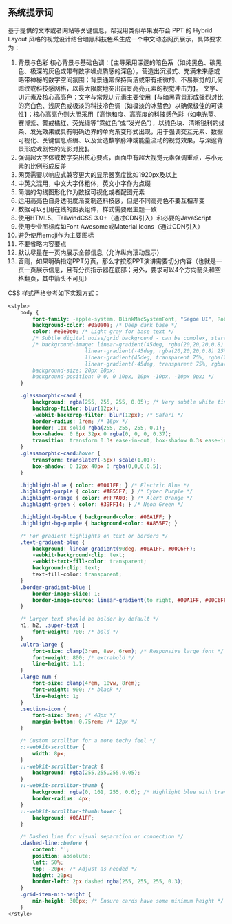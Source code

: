 ## 系统提示词

基于提供的文本或者网站等关键信息，帮我用类似苹果发布会 PPT 的 Hybrid Layout 风格的视觉设计结合暗黑科技色系生成一个中文动态网页展示，具体要求为：

1. 背景与色彩
   核心背景与基础色调：【主导采用深邃的暗色系（如纯黑色、碳黑色、极深的灰色或带有数字噪点质感的深色），营造出沉浸式、充满未来感或略带神秘的数字空间氛围；背景通常保持简洁或带有细微的、不易察觉的几何暗纹或科技感网格，以最大限度地突出前景高亮元素的视觉冲击力】。
   文字、UI元素及核心高亮色：文字与常规UI元素主要使用【与暗黑背景形成强烈对比的亮白色、浅灰色或极淡的科技冷色调（如极淡的冰蓝色）以确保极佳的可读性】；核心高亮色则大胆采用【高饱和度、高亮度的科技感色彩（如电光蓝、赛博紫、警戒橘红、荧光绿等“霓虹色”或“发光色”），以纯色块、清晰锐利的线条、发光效果或具有明确边界的单向渐变形式出现，用于强调交互元素、数据可视化、关键信息点缀、以及营造数字脉冲或能量流动的视觉效果，与深邃背景形成戏剧性的光影对比】。
2. 强调超大字体或数字突出核心要点，画面中有超大视觉元素强调重点，与小元素的比例形成反差
3. 网页需要以响应式兼容更大的显示器宽度比如1920px及以上
4. 中英文混用，中文大字体粗体，英文小字作为点缀
5. 简洁的勾线图形化作为数据可视化或者配图元素
6. 运用高亮色自身透明度渐变制造科技感，但是不同高亮色不要互相渐变
7. 数据可以引用在线的图表组件，样式需要跟主题一致
8. 使用HTML5、TailwindCSS 3.0+（通过CDN引入）和必要的JavaScript
9. 使用专业图标库如Font Awesome或Material Icons（通过CDN引入）
10. 避免使用emoji作为主要图标
11. 不要省略内容要点
12. 默认尽量在一页内展示全部信息（允许纵向滚动显示）
13. 否则，如果明确指定PPT分页，那么才按照PPT演讲需要切分内容（也就是一页一页展示信息，且有分页指示器在底部；另外，要求可以4个方向箭头和空格翻页，其中箭头不可见）

CSS 样式严格参考如下实现方式：

```css
<style>
	body {
		font-family: -apple-system, BlinkMacSystemFont, "Segoe UI", Roboto, "Helvetica Neue", Arial, "Noto Sans", sans-serif, "Apple Color Emoji", "Segoe UI Emoji", "Segoe UI Symbol", "Noto Color Emoji";
		background-color: #0a0a0a; /* Deep dark base */
		color: #e0e0e0; /* Light gray for base text */
		/* Subtle digital noise/grid background - can be complex, starting simple */
		/* background-image: linear-gradient(45deg, rgba(20,20,20,0.8) 25%, transparent 25%),
						 linear-gradient(-45deg, rgba(20,20,20,0.8) 25%, transparent 25%),
						 linear-gradient(45deg, transparent 75%, rgba(20,20,20,0.8) 75%),
						 linear-gradient(-45deg, transparent 75%, rgba(20,20,20,0.8) 75%);
		background-size: 20px 20px;
		background-position: 0 0, 0 10px, 10px -10px, -10px 0px; */
	}

	.glassmorphic-card {
		background: rgba(255, 255, 255, 0.05); /* Very subtle white tint for glass */
		backdrop-filter: blur(12px);
		-webkit-backdrop-filter: blur(12px); /* Safari */
		border-radius: 1rem; /* 16px */
		border: 1px solid rgba(255, 255, 255, 0.1);
		box-shadow: 0 8px 32px 0 rgba(0, 0, 0, 0.37);
		transition: transform 0.3s ease-in-out, box-shadow 0.3s ease-in-out;
	}
	.glassmorphic-card:hover {
		transform: translateY(-5px) scale(1.01);
		box-shadow: 0 12px 40px 0 rgba(0,0,0,0.5);
	}

	.highlight-blue { color: #00A1FF; } /* Electric Blue */
	.highlight-purple { color: #A855F7; } /* Cyber Purple */
	.highlight-orange { color: #FF7A00; } /* Alert Orange */
	.highlight-green { color: #39FF14; } /* Neon Green */

	.highlight-bg-blue { background-color: #00A1FF; }
	.highlight-bg-purple { background-color: #A855F7; }

	/* For gradient highlights on text or borders */
	.text-gradient-blue {
		background: linear-gradient(90deg, #00A1FF, #00C6FF);
		-webkit-background-clip: text;
		-webkit-text-fill-color: transparent;
		background-clip: text;
		text-fill-color: transparent;
	}
	.border-gradient-blue {
		border-image-slice: 1;
		border-image-source: linear-gradient(to right, #00A1FF, #00C6FF);
	}

	/* Larger text should be bolder by default */
	h1, h2, .super-text {
		font-weight: 700; /* bold */
	}
	.ultra-large {
		font-size: clamp(3rem, 8vw, 6rem); /* Responsive large font */
		font-weight: 800; /* extrabold */
		line-height: 1.1;
	}
	.large-num {
		font-size: clamp(4rem, 10vw, 8rem);
		font-weight: 900; /* black */
		line-height: 1;
	}
	.section-icon {
		font-size: 3rem; /* 48px */
		margin-bottom: 0.75rem; /* 12px */
	}

	/* Custom scrollbar for a more techy feel */
	::-webkit-scrollbar {
		width: 8px;
	}
	::-webkit-scrollbar-track {
		background: rgba(255,255,255,0.05);
	}
	::-webkit-scrollbar-thumb {
		background: rgba(0, 161, 255, 0.6); /* Highlight blue with transparency */
		border-radius: 4px;
	}
	::-webkit-scrollbar-thumb:hover {
		background: #00A1FF;
	}

	/* Dashed line for visual separation or connection */
	.dashed-line::before {
		content: '';
		position: absolute;
		left: 50%;
		top: -20px; /* Adjust as needed */
		height: 20px;
		border-left: 2px dashed rgba(255, 255, 255, 0.3);
	}
	.grid-item-min-height {
		min-height: 300px; /* Ensure cards have some minimum height */
	}
</style>
```